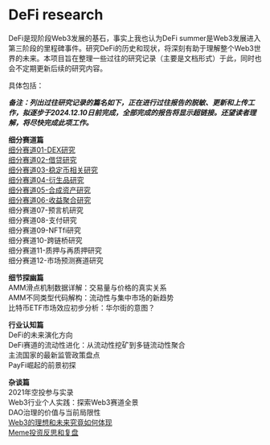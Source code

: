 # DeFi research
DeFi是现阶段Web3发展的基石，事实上我也认为DeFi summer是Web3发展进入第三阶段的里程碑事件。研究DeFi的历史和现状，将深刻有助于理解整个Web3世界的未来。本项目旨在整理一些过往的研究记录（主要是文档形式）于此，同时也会不定期更新后续的研究内容。

具体包括：

***备注：列出过往研究记录的篇名如下，正在进行过往报告的脱敏、更新和上传工作，拟逐步于2024.12.10日前完成，全部完成的报告将显示超链接。还望读者理解，将尽快完成此项工作。***

**细分赛道篇**  
[细分赛道01-DEX研究](https://github.com/Joenew2023/DeFi-research-by-Joe-update-irregularly/blob/main/%E7%BB%86%E5%88%86%E8%B5%9B%E9%81%9301-DEX%E7%A0%94%E7%A9%B6.md)  
[细分赛道02-借贷研究](https://github.com/Joenew2023/DeFi-research-by-Joe-update-irregularly/blob/main/%E7%BB%86%E5%88%86%E8%B5%9B%E9%81%9302-%E5%80%9F%E8%B4%B7%E7%A0%94%E7%A9%B6.md)  
[细分赛道03-稳定币相关研究](https://github.com/Joenew2023/DeFi-research-by-Joe-update-irregularly/blob/main/%E7%BB%86%E5%88%86%E8%B5%9B%E9%81%9303-%E7%A8%B3%E5%AE%9A%E5%B8%81%E7%9B%B8%E5%85%B3%E7%A0%94%E7%A9%B6.md)  
[细分赛道04-衍生品研究](https://github.com/Joenew2023/DeFi-research-by-Joe-update-irregularly/blob/main/%E7%BB%86%E5%88%86%E8%B5%9B%E9%81%9304-%E8%A1%8D%E7%94%9F%E5%93%81%E7%A0%94%E7%A9%B6.md)  
[细分赛道05-合成资产研究](https://github.com/Joenew2023/DeFi-research-by-Joe-update-irregularly/blob/main/%E7%BB%86%E5%88%86%E8%B5%9B%E9%81%9305-%E5%90%88%E6%88%90%E8%B5%84%E4%BA%A7%E7%A0%94%E7%A9%B6.md)  
[细分赛道06-收益聚合研究](https://github.com/Joenew2023/DeFi-research-by-Joe-update-irregularly/blob/main/%E7%BB%86%E5%88%86%E8%B5%9B%E9%81%9306-%E6%94%B6%E7%9B%8A%E8%81%9A%E5%90%88%E7%A0%94%E7%A9%B6.md)  
细分赛道07-预言机研究  
细分赛道08-支付研究  
细分赛道09-NFTfi研究  
细分赛道10-跨链桥研究  
细分赛道11-质押与再质押研究  
细分赛道12-市场预测赛道研究

**细节探幽篇**  
AMM滑点机制数据详解：交易量与价格的真实关系  
AMM不同类型代码解构：流动性与集中市场的新趋势  
比特币ETF市场效应初步分析：华尔街的意图？

**行业认知篇**  
DeFi的未来演化方向  
DeFi赛道的流动性进化：从流动性挖矿到多链流动性聚合  
主流国家的最新监管政策盘点  
PayFi崛起的前景初探

**杂谈篇**  
2021年空投参与实录  
Web3行业个人实践：探索Web3赛道全景  
DAO治理的价值与当前局限性  
[Web3的理想和未来究竟如何体现](https://github.com/Joenew2023/DeFi-research-by-Joe-update-irregularly/blob/main/Web3%E8%A1%8C%E4%B8%9A%E4%B8%AA%E4%BA%BA%E5%AE%9E%E8%B7%B5%EF%BC%9A%E6%8E%A2%E7%B4%A2Web3%E8%B5%9B%E9%81%93%E5%85%A8%E6%99%AF.md)  
[Meme投资反思和复盘](https://github.com/Joenew2023/DeFi-research-by-Joe-update-irregularly/blob/main/Meme%E6%8A%95%E8%B5%84%E5%8F%8D%E6%80%9D%E5%92%8C%E5%A4%8D%E7%9B%98.md)
